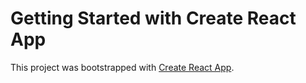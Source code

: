 # Getting Started with Create React App

This project was bootstrapped with [Create React App](https://github.com/facebook/create-react-app).
  
 

